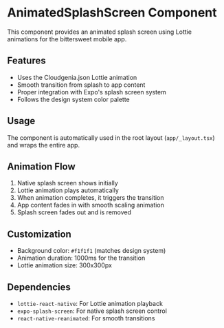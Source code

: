 # AnimatedSplashScreen Component

This component provides an animated splash screen using Lottie animations for the bittersweet mobile app.

## Features

- Uses the Cloudgenia.json Lottie animation
- Smooth transition from splash to app content
- Proper integration with Expo's splash screen system
- Follows the design system color palette

## Usage

The component is automatically used in the root layout (`app/_layout.tsx`) and wraps the entire app.

## Animation Flow

1. Native splash screen shows initially
2. Lottie animation plays automatically
3. When animation completes, it triggers the transition
4. App content fades in with smooth scaling animation
5. Splash screen fades out and is removed

## Customization

- Background color: `#f1f1f1` (matches design system)
- Animation duration: 1000ms for the transition
- Lottie animation size: 300x300px

## Dependencies

- `lottie-react-native`: For Lottie animation playback
- `expo-splash-screen`: For native splash screen control
- `react-native-reanimated`: For smooth transitions